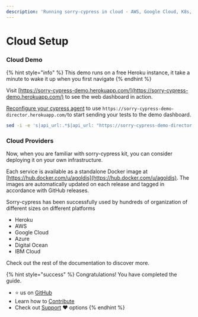 ```yaml
---
description: 'Running sorry-cypress in cloud - AWS, Google Cloud, K8s, Heroku'
---
```


# Cloud Setup

### Cloud Demo

{% hint style="info" %}
This demo runs on a free Heroku instance, it take a minute to wake it up when you first navigate 
{% endhint %}

Visit [https://sorry-cypress-demo.herokuapp.com/](https://sorry-cypress-demo.herokuapp.com/) to see the web dashboard in action. 

[Reconfigure your cypress agent](../cypress-agent/cli-one-liners.md) to use `https://sorry-cypress-demo-director.herokuapp.com/`to start sending your tests to the demo dashboard.

```bash
sed -i -e 's|api_url:.*$|api_url: "https://sorry-cypress-demo-director.herokuapp.com/"|g' /*/.cache/Cypress/*/Cypress/resources/app/packages/server/config/app.yml
```

### Cloud Providers

Now, when you are familiar with sorry-cypress kit, you can consider deploying it on your own infrastructure. 

Each service is available as a standalone Docker image at [https://hub.docker.com/u/agoldis](https://hub.docker.com/u/agoldis). The images are automatically updated on each release and tagged in accordance with GitHub releases.

Sorry-cypress has been successfully used by hundreds of organization of different sizes on different platforms

* Heroku
* AWS
* Google Cloud
* Azure
* Digital Ocean
* IBM Cloud

Check out the rest of the documentation to discover more.

{% hint style="success" %}
Congratulations! You have completed the guide. 

* ⭐️ us on [GitHub](https://github.com/sorry-cypress/sorry-cypress)
* Learn how to [Contribute](../contributions.md)
* Check out [Support](../support.md) ❤️ options
{% endhint %}







